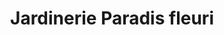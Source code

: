 ---
title: "Jardinerie Paradis fleuri"
url: /albert/jardinerie-paradis-fleuri/
shop: centre de jardinage
---